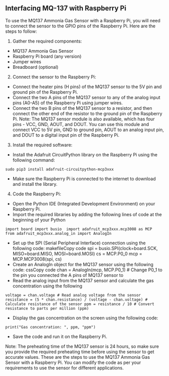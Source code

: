 ## Interfacing MQ-137 with Raspberry Pi

To use the MQ137 Ammonia Gas Sensor with a Raspberry Pi, you will need to connect the sensor to the GPIO pins of the Raspberry Pi. Here are the steps to follow:

1.	Gather the required components:
-	MQ137 Ammonia Gas Sensor
-	Raspberry Pi board (any version)
-	Jumper wires
-	Breadboard (optional)

2.	Connect the sensor to the Raspberry Pi:
-	Connect the heater pins (H pins) of the MQ137 sensor to the 5V pin and ground pin of the Raspberry Pi.
-	Connect the two A pins of the MQ137 sensor to any of the analog input pins (A0-A5) of the Raspberry Pi using jumper wires.
-	Connect the two B pins of the MQ137 sensor to a resistor, and then connect the other end of the resistor to the ground pin of the Raspberry Pi.
Note: The MQ137 sensor module is also available, which has four pins - VCC, GND, AOUT, and DOUT. You can use this module and connect VCC to 5V pin, GND to ground pin, AOUT to an analog input pin, and DOUT to a digital input pin of the Raspberry Pi.

3.	Install the required software:
-	Install the Adafruit CircuitPython library on the Raspberry Pi using the following command:

`sudo pip3 install adafruit-circuitpython-mcp3xxx`

-	Make sure the Raspberry Pi is connected to the internet to download and install the library.

4.	Code the Raspberry Pi:
-	Open the Python IDE (Integrated Development Environment) on your Raspberry Pi.
-	Import the required libraries by adding the following lines of code at the beginning of your Python 

`import board import busio 
import adafruit_mcp3xxx.mcp3008 as MCP 
from adafruit_mcp3xxx.analog_in import AnalogIn`

-	Set up the SPI (Serial Peripheral Interface) connection using the following code:
makefileCopy code
spi = busio.SPI(clock=board.SCK, MISO=board.MISO, MOSI=board.MOSI) cs = MCP.P0_0 mcp = MCP.MCP3008(spi, cs) 
-	Create an AnalogIn object for the MQ137 sensor using the following code:
cssCopy code
chan = AnalogIn(mcp, MCP.P0_1) # Change P0_1 to the pin you connected the A pins of MQ137 sensor to 
-	Read the analog input from the MQ137 sensor and calculate the gas concentration using the following

`voltage = chan.voltage # Read analog voltage from the sensor resistance = (5 * chan.resistance) / (voltage - chan.voltage) # Calculate resistance of the sensor ppm = resistance / 10 # Convert resistance to parts per million (ppm)`

-	Display the gas concentration on the screen using the following code:

`print("Gas concentration: ", ppm, "ppm")` 

-	Save the code and run it on the Raspberry Pi.

Note: The preheating time of the MQ137 sensor is 24 hours, so make sure you provide the required preheating time before using the sensor to get accurate values.
These are the steps to use the MQ137 Ammonia Gas Sensor with a Raspberry Pi. You can modify the code as per your requirements to use the sensor for different applications.